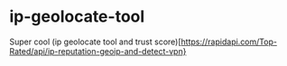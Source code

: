 # ip-geolocate-tool
Super cool (ip geolocate tool and trust score)[https://rapidapi.com/Top-Rated/api/ip-reputation-geoip-and-detect-vpn}
